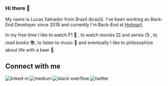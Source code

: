 ### Hi there 👋

My name is Lucas Salvador from Brazil (brazil). I've been working as Back-End Developer since 2018 and currently I'm Back-End at [Hotmart](https://hotmart.com/). 

In my free time I like to  watch F1 🚗 , to watch movies 🎞️ and series 📺 , to read books 📚, to listen to music 🎵 and eventually I like to philosophize about life with a beer 🍻.


## Connect with me


[<img align="left" alt="linked-in" src="https://img.shields.io/badge/linkedin-%230077B5.svg?&style=for-the-badge&logo=linkedin&logoColor=white" />](https://www.linkedin.com/in/lassalvador/)

[<img align="left" alt="medium" src="https://img.shields.io/badge/medium-%2312100E.svg?&style=for-the-badge&logo=medium&logoColor=white" />](https://medium.com/@LASalvador)

[<img align="left" alt="stack-overflow" src="https://img.shields.io/badge/stack%20overflow-FE7A16?logo=stack-overflow&logoColor=white&style=for-the-badge" />](https://stackoverflow.com/users/11685617/lucas-almeida)

[<img align="left" alt="twitter" src="https://img.shields.io/badge/twitter-%231DA1F2.svg?&style=for-the-badge&logo=twitter&logoColor=white" />](https://twitter.com/_LASalvador)
